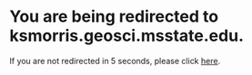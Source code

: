 <!DOCTYPE html>
<html>
<head>
	<meta charset="UTF-8">
	<title>Redirecting...</title>
	<meta http-equiv="refresh" content="5;url=https://ksmorris.geosci.msstate.edu">
</head>
<body>
	<h1>You are being redirected to ksmorris.geosci.msstate.edu.</h1>
	<p>If you are not redirected in 5 seconds, please click <a href="https://ksmorris.geosci.msstate.edu">here</a>.</p>
</body>
</html>
